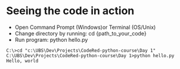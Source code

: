 # Seeing the code in action
- Open Command Prompt (Windows)or Terminal (OS/Unix)
- Change directory by running: cd {path_to_your_code}
- Run program: python hello.py

```
C:\>cd "c:\UBS\Dev\Projects\CodeRed-python-course\Day 1"
C:\UBS\Dev\Projects\CodeRed-python-course\Day 1>python hello.py
Hello, world
```
